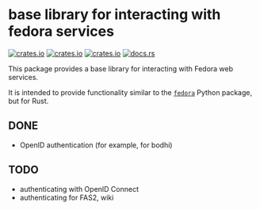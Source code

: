 # base library for interacting with fedora services

[![crates.io](https://img.shields.io/crates/v/fedora.svg)](https://crates.io/crates/fedora/)
[![crates.io](https://img.shields.io/crates/d/fedora.svg)](https://crates.io/crates/fedora/)
[![crates.io](https://img.shields.io/crates/l/fedora.svg)](https://crates.io/crates/fedora/)
[![docs.rs](https://docs.rs/fedora/badge.svg)](https://docs.rs/fedora/)

This package provides a base library for interacting with Fedora web services.

It is intended to provide functionality similar to the [`fedora`][fedora.py] Python package, but for Rust.

[fedora.py]: https://github.com/fedora-infra/python-fedora


## DONE

- OpenID authentication (for example, for bodhi)


## TODO

- authenticating with OpenID Connect
- authenticating for FAS2, wiki

